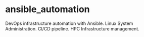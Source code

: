 # ansible_automation
DevOps infrastructure automation with Ansible.
Linux System Administration.
CI/CD pipeline.
HPC Infrastructure management. 
